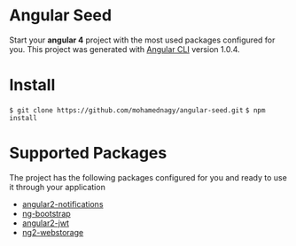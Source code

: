 # Angular Seed
Start your **angular 4** project with the most used packages configured for you.
This project was generated with [Angular CLI](https://github.com/angular/angular-cli) version 1.0.4.

# Install
`$ git clone https://github.com/mohamednagy/angular-seed.git`
`$ npm install`

# Supported Packages
The project has the following packages configured for you and ready to use it through your application
* [angular2-notifications](https://github.com/flauc/angular2-notifications)
* [ng-bootstrap](https://ng-bootstrap.github.io/#/home)
* [angular2-jwt](https://github.com/auth0/angular2-jwt)
* [ng2-webstorage](https://github.com/PillowPillow/ng2-webstorage)
